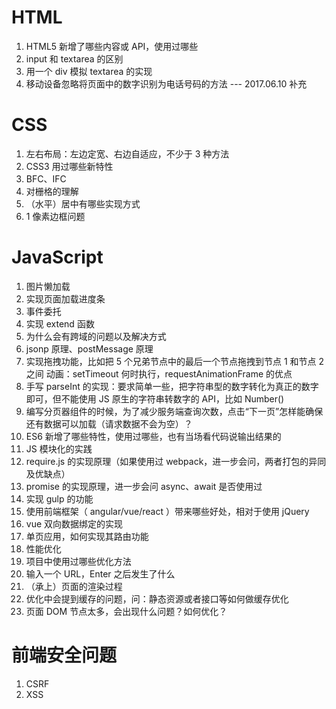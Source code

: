 
# HTML

1. HTML5 新增了哪些内容或 API，使用过哪些
2. input 和 textarea 的区别
3. 用一个 div 模拟 textarea 的实现
4. 移动设备忽略将页面中的数字识别为电话号码的方法 --- 2017.06.10 补充

# CSS

1. 左右布局：左边定宽、右边自适应，不少于 3 种方法
2. CSS3 用过哪些新特性
3. BFC、IFC
4. 对栅格的理解
5. （水平）居中有哪些实现方式
6. 1 像素边框问题

# JavaScript

1. 图片懒加载
2. 实现页面加载进度条
3. 事件委托
4. 实现 extend 函数
5. 为什么会有跨域的问题以及解决方式
6. jsonp 原理、postMessage 原理
7. 实现拖拽功能，比如把 5 个兄弟节点中的最后一个节点拖拽到节点 1 和节点 2 之间
动画：setTimeout 何时执行，requestAnimationFrame 的优点
8. 手写 parseInt 的实现：要求简单一些，把字符串型的数字转化为真正的数字即可，但不能使用 JS 原生的字符串转数字的 API，比如 Number()
9. 编写分页器组件的时候，为了减少服务端查询次数，点击“下一页”怎样能确保还有数据可以加载（请求数据不会为空）？
10. ES6 新增了哪些特性，使用过哪些，也有当场看代码说输出结果的
11. JS 模块化的实践
12. require.js 的实现原理（如果使用过 webpack，进一步会问，两者打包的异同及优缺点）
13. promise 的实现原理，进一步会问 async、await 是否使用过
14. 实现 gulp 的功能
15. 使用前端框架（ angular/vue/react ）带来哪些好处，相对于使用 jQuery
16. vue 双向数据绑定的实现
17. 单页应用，如何实现其路由功能
18. 性能优化
19. 项目中使用过哪些优化方法
20. 输入一个 URL，Enter 之后发生了什么
21. （承上）页面的渲染过程
22. 优化中会提到缓存的问题，问：静态资源或者接口等如何做缓存优化
23. 页面 DOM 节点太多，会出现什么问题？如何优化？

# 前端安全问题

1. CSRF
2. XSS
